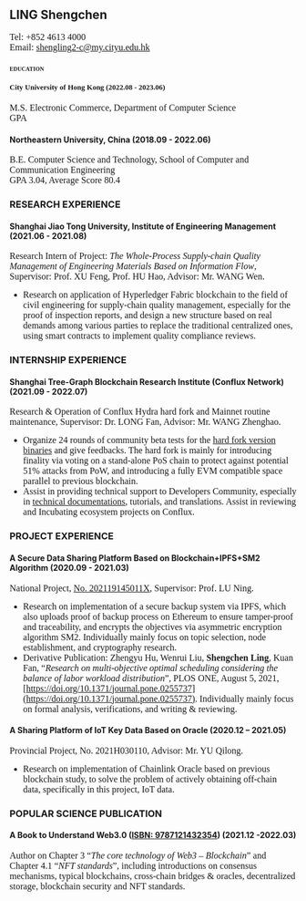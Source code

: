 <font face="Times New Roman" size=3>
</font>

## LING Shengchen

<font face="Times New Roman" size=3>Tel: +852 4613 4000</font>         
<font face="Times New Roman" size=3>Email: shengling2-c@my.cityu.edu.hk</font>      



### <font face="Times New Roman" size=1>EDUCATION</font>

#### <font face="Times New Roman" size=2>City University of Hong Kong (2022.08 - 2023.06)</font> 

<font face="Times New Roman" size=3>M.S. Electronic Commerce, Department of Computer Science</font>      
<font face="Times New Roman" size=3>GPA</font>    

#### Northeastern University, China (2018.09 - 2022.06)

<font face="Times New Roman" size=3>B.E. Computer Science and Technology, School of Computer and Communication Engineering</font>       
<font face="Times New Roman" size=3>GPA 3.04, Average Score 80.4</font>    



### RESEARCH EXPERIENCE

#### Shanghai Jiao Tong University, Institute of Engineering Management (2021.06 - 2021.08)

<font face="Times New Roman" size=3>Research Intern of Project: _The Whole-Process Supply-chain Quality Management of Engineering Materials Based on Information Flow_, Supervisor: Prof. XU Feng, Prof. HU Hao, Advisor: Mr. WANG Wen.</font>        

* <font face="Times New Roman" size=3>Research on application of Hyperledger Fabric blockchain to the field of civil engineering for supply-chain quality management, especially for the proof of inspection reports, and design a new structure based on real demands among various parties to replace the traditional centralized ones, using smart contracts to implement quality compliance reviews.</font>   



### INTERNSHIP EXPERIENCE

#### Shanghai Tree-Graph Blockchain Research Institute (Conflux Network) (2021.09 - 2022.07)

<font face="Times New Roman" size=3>Research & Operation of Conflux Hydra hard fork and Mainnet routine maintenance, Supervisor: Dr. LONG Fan, Advisor: Mr. WANG Zhenghao.</font>       

* <font face="Times New Roman" size=3>Organize 24 rounds of community beta tests for the [hard fork version binaries](https://github.com/conflux-fans/Conflux-PoS-test/releases) and give feedbacks. The hard fork is mainly for introducing finality via voting on a stand-alone PoS chain to protect against potential 51% attacks from PoW, and introducing a fully EVM compatible space parallel to previous blockchain.</font>   
* <font face="Times New Roman" size=3>Assist in providing technical support to Developers Community, especially in [technical documentations](https://forum.conflux.fun/t/conflux/11990), tutorials, and translations. Assist in reviewing and Incubating ecosystem projects on Conflux.</font>   



### PROJECT EXPERIENCE

#### A Secure Data Sharing Platform Based on Blockchain+IPFS+SM2 Algorithm (2020.09 - 2021.03)

<font face="Times New Roman" size=3>National Project, [No. 202119145011X](http://gjcxcy.bjtu.edu.cn/NewJTItemListForStudentDetail.aspx?ItemNo=851412&year=2021&type=school&IsLXItem=0), Supervisor: Prof. LU Ning.</font>       

* <font face="Times New Roman" size=3>Research on implementation of a secure backup system via IPFS, which also uploads proof of backup process on Ethereum to ensure tamper-proof and traceability, and encrypts the objectives via asymmetric encryption algorithm SM2. Individually mainly focus on topic selection, node establishment, and cryptography research.</font>   
* <font face="Times New Roman" size=3>Derivative Publication: Zhengyu Hu, Wenrui Liu, **Shengchen Ling**, Kuan Fan, “_Research on multi-objective optimal scheduling considering the balance of labor workload distribution_”, PLOS ONE, August 5, 2021, [https://doi.org/10.1371/journal.pone.0255737](https://doi.org/10.1371/journal.pone.0255737). Individually mainly focus on formal analysis, verifications, and writing & reviewing.</font>   

#### A Sharing Platform of IoT Key Data Based on Oracle (2020.12 – 2021.05)

<font face="Times New Roman" size=3>Provincial Project, No. 2021H030110, Advisor: Mr. YU Qilong.</font>       

* <font face="Times New Roman" size=3>Research on implementation of Chainlink Oracle based on previous blockchain study, to solve the problem of actively obtaining off-chain data, specifically in this project, IoT data.</font>   



### POPULAR SCIENCE PUBLICATION

#### A Book to Understand Web3.0 ([ISBN: 9787121432354](https://www.phei.com.cn/module/goods/wssd_content.jsp?bookid=60346)) (2021.12 -2022.03)

<font face="Times New Roman" size=3>Author on Chapter 3 “_The core technology of Web3 – Blockchain_” and Chapter 4.1 “_NFT standards_”, including introductions on consensus mechanisms, typical blockchains, cross-chain bridges & oracles, decentralized storage, blockchain security and NFT standards.</font>       





